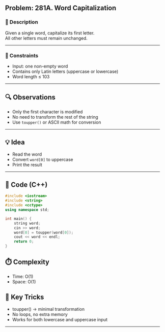 ## Problem: 281A. Word Capitalization

### 📜 Description
Given a single word, capitalize its first letter.  
All other letters must remain unchanged.

---

### 🧩 Constraints
- Input: one non-empty word
- Contains only Latin letters (uppercase or lowercase)
- Word length ≤ 103

---

## 🔍 Observations
- Only the first character is modified
- No need to transform the rest of the string
- Use `toupper()` or ASCII math for conversion

---

## 💡 Idea
- Read the word
- Convert `word[0]` to uppercase
- Print the result

---

## 🧱 Code (C++)

```cpp
#include <iostream>
#include <string>
#include <cctype>
using namespace std;

int main() {
    string word;
    cin >> word;
    word[0] = toupper(word[0]);
    cout << word << endl;
    return 0;
}
```

## ⏱️ Complexity

- Time: O(1)
- Space: O(1)

## 🧠 Key Tricks

- toupper() → minimal transformation
- No loops, no extra memory
- Works for both lowercase and uppercase input

---
